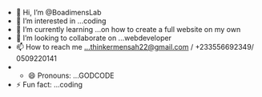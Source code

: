 - 👋 Hi, I’m @BoadimensLab
- 👀 I’m interested in ...coding 
- 🌱 I’m currently learning ...on how to create a full website on my own
- 💞️ I’m looking to collaborate on ...webdeveloper
- 📫 How to reach me ...thinkermensah22@gmail.com / +233556692349/ 0509220141
- - 😄 Pronouns: ...GODCODE
- ⚡ Fun fact: ...coding

<!---
BoadimensLab/BoadimensLab is a ✨ special ✨ repository because its `README.md` (this file) appears on your GitHub profile.
You can click the Preview link to take a look at your changes.
--->
